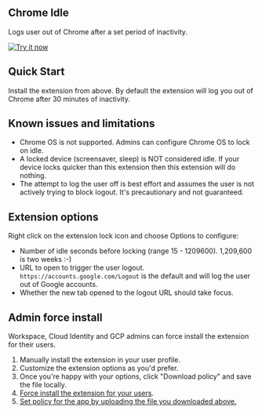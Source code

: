## Chrome Idle
Logs user out of Chrome after a set period of inactivity.

<a target="_blank" href="https://chrome.google.com/webstore/detail/ngldgdloflfmfcnefhnkoodnbidemldm"><img alt="Try it now" src="https://github.com/jay0lee/cros-info/raw/master/cws.png" title="Click here to install this sample from the Chrome Web Store"></img></a>

## Quick Start
Install the extension from above. By default the extension will log you out of Chrome after 30 minutes of inactivity.

## Known issues and limitations
- Chrome OS is not supported. Admins can configure Chrome OS to lock on idle.
- A locked device (screensaver, sleep) is NOT considered idle. If your device locks quicker than this extension then this extension will do nothing.
- The attempt to log the user off is best effort and assumes the user is not actively trying to block logout. It's precautionary and not guaranteed.

## Extension options
Right click on the extension lock icon and choose Options to configure:
- Number of idle seconds before locking (range 15 - 1209600). 1,209,600 is two weeks :-)
- URL to open to trigger the user logout. `https://accounts.google.com/Logout` is the default and will log the user out of Google accounts.
- Whether the new tab opened to the logout URL should take focus.

## Admin force install
Workspace, Cloud Identity and GCP admins can force install the extension for their users.

1. Manually install the extension in your user profile.
1. Customize the extension options as you'd prefer.
1. Once you're happy with your options, click "Download policy" and save the file locally.
1. [Force install the extension for your users](https://support.google.com/chrome/a/answer/6306504?hl=en).
1. [Set policy for the app by uploading the file you downloaded above.](https://support.google.com/chrome/a/answer/6177447#custom)
